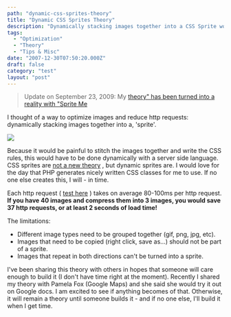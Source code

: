 ```yaml
---
path: "dynamic-css-sprites-theory"
title: "Dynamic CSS Sprites Theory"
description: "Dynamically stacking images together into a CSS Sprite would reduce page load times."
tags: 
  - "Optimization"
  - "Theory"
  - "Tips & Misc"
date: "2007-12-30T07:50:20.000Z"
draft: false
category: "test"
layout: "post"
---
```


> Update on September 23, 2009: My [theory" has been turned into a reality with "Sprite Me](http://spriteme.org/)

I thought of a way to optimize images and reduce http requests: dynamically stacking images together into a, 'sprite'.

![](http://marcgrabanski.com/img/dynamic-css-sprites-theory.gif)

Because it would be painful to stitch the images together and write the CSS rules, this would have to be done dynamically with a server side language. CSS sprites are [not a new theory](http://www.alistapart.com/articles/sprites) , but dynamic sprites are. I would love for the day that PHP generates nicely written CSS classes for me to use. If no one else creates this, I will - in time.

Each http request ( [test here](http://marcgrabanski.com/_sandbox/http-test/test.php) ) takes on average 80-100ms per http request. **If you have 40 images and compress them into 3 images, you would save 37 http requests, or at least 2 seconds of load time!**

The limitations:
- Different image types need to be grouped together (gif, png, jpg, etc).
- Images that need to be copied (right click, save as...) should not be part of a sprite.
- Images that repeat in both directions can't be turned into a sprite.

I've been sharing this theory with others in hopes that someone will care enough to build it (I don't have time right at the moment). Recently I shared my theory with Pamela Fox (Google Maps) and she said she would try it out on Google docs. I am excited to see if anything becomes of that. Otherwise, it will remain a theory until someone builds it - and if no one else, I'll build it when I get time.